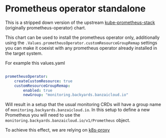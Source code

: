 # Prometheus operator standalone

This is a stripped down version of the upstream
[kube-prometheus-stack](https://github.com/prometheus-community/helm-charts/tree/main/charts/kube-prometheus-stack)
(originally prometheus-operator) chart.

This chart can be used to install the prometheus operator only, additionally using
the `.Values.prometheusOperator.customResourceGroupRemap` settings you can make it
coexist with any prometheus operator already installed in the target system.

For example this values.yaml

```yaml

prometheusOperator:
    createCustomResource: true
    customResourceGroupRemap:
        enabled: true
        newGroup: "monitoring.backyards.banzaicloud.io"

```

Will result in a setup that the usual monitoring CRDs will have a group name of
`monitoring.backyards.banzaicloud.io`. In this setup to define a new Prometheus you
will need to use the `monitoring.backyards.banzaicloud.io/v1/Prometheus` object.

To achieve this effect, we are relying on [k8s-proxy](https://github.com/banzaicloud/k8s-proxy)
